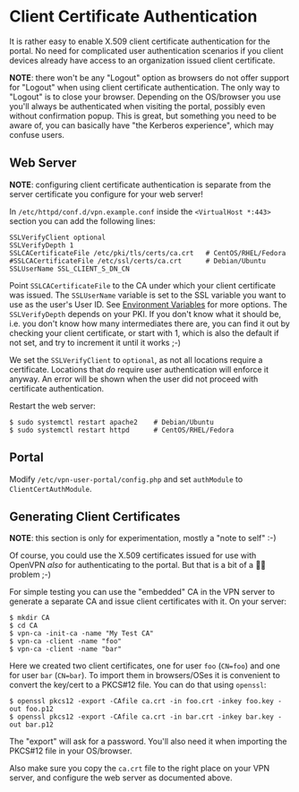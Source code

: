 # Client Certificate Authentication

It is rather easy to enable X.509 client certificate authentication for the 
portal. No need for complicated user authentication scenarios if you client
devices already have access to an organization issued client certificate.

**NOTE**: there won't be any "Logout" option as browsers do not offer support
for "Logout" when using client certificate authentication. The only way to 
"Logout" is to close your browser. Depending on the OS/browser you use you'll
always be authenticated when visiting the portal, possibly even without 
confirmation popup. This is great, but something you need to be aware of, you
can basically have "the Kerberos experience", which may confuse users.

## Web Server

**NOTE**: configuring client certificate authentication is separate from 
the server certificate you configure for your web server!

In `/etc/httpd/conf.d/vpn.example.conf` inside the `<VirtualHost *:443>` 
section you can add the following lines:

    SSLVerifyClient optional
    SSLVerifyDepth 1
    SSLCACertificateFile /etc/pki/tls/certs/ca.crt   # CentOS/RHEL/Fedora
    #SSLCACertificateFile /etc/ssl/certs/ca.crt      # Debian/Ubuntu
    SSLUserName SSL_CLIENT_S_DN_CN
    
Point `SSLCACertificateFile` to the CA under which your client certificate was
issued. The `SSLUserName` variable is set to the SSL variable you want to use 
as the user's User ID. See 
[Environment Variables](https://httpd.apache.org/docs/2.4/mod/mod_ssl.html#envvars) 
for more options. The `SSLVerifyDepth` depends on your PKI. If you don't know 
what it should be, i.e. you don't know how many intermediates there are, you 
can find it out by checking your client certificate, or start with 1, which is
also the default if not set, and try to increment it until it works ;-)

We set the `SSLVerifyClient` to `optional`, as not all locations require a 
certificate. Locations that *do* require user authentication will enforce it 
anyway. An error will be shown when the user did not proceed with certificate 
authentication.

Restart the web server:

    $ sudo systemctl restart apache2    # Debian/Ubuntu
    $ sudo systemctl restart httpd      # CentOS/RHEL/Fedora

## Portal

Modify `/etc/vpn-user-portal/config.php` and set `authModule` to 
`ClientCertAuthModule`.

## Generating Client Certificates

**NOTE**: this section is only for experimentation, mostly a "note to self" 
:-)

Of course, you could use the X.509 certificates issued for use with OpenVPN 
*also* for authenticating to the portal. But that is a bit of a 🐔🥚 problem 
;-)

For simple testing you can use the "embedded" CA in the VPN server to generate
a separate CA and issue client certificates with it. On your server:

    $ mkdir CA
    $ cd CA
    $ vpn-ca -init-ca -name "My Test CA"
    $ vpn-ca -client -name "foo"
    $ vpn-ca -client -name "bar"

Here we created two client certificates, one for user `foo` (`CN=foo`) and one 
for user `bar` (`CN=bar`). To import them in browsers/OSes it is convenient to 
convert the key/cert to a PKCS#12 file. You can do that using `openssl`:

    $ openssl pkcs12 -export -CAfile ca.crt -in foo.crt -inkey foo.key -out foo.p12
    $ openssl pkcs12 -export -CAfile ca.crt -in bar.crt -inkey bar.key -out bar.p12

The "export" will ask for a password. You'll also need it when importing the 
PKCS#12 file in your OS/browser.

Also make sure you copy the `ca.crt` file to the right place on your VPN 
server, and configure the web server as documented above.
